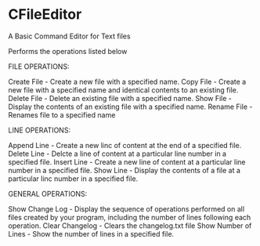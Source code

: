 # CFileEditor
A Basic Command Editor for Text files

Performs the operations listed below


FILE OPERATIONS:

Create File - Create a new file with a specified name.
Copy File - Create a new file with a specified name and identical contents to an existing file.
Delete File - Delete an existing file with a specified name.
Show File - Display the contents of an existing file with a specified name.
Rename File - Renames file to a specified name

LINE OPERATIONS:

Append Line - Create a new linc of content at the end of a specified file.
Delete Line - Delcte a line of content at a particular line number in a specified file.
Insert Line - Create a new line of content at a particular line number in a specified file.
Show Line - Display the contents of a file at a particular linc number in a specified file.

GENERAL OPERATIONS:

Show Change Log - Display the sequence of operations performed on all files created by your
program, including the number of lines following each operation.
Clear Changelog - Clears the changelog.txt file
Show Number of Lines - Show the number of lines in a specified file.
